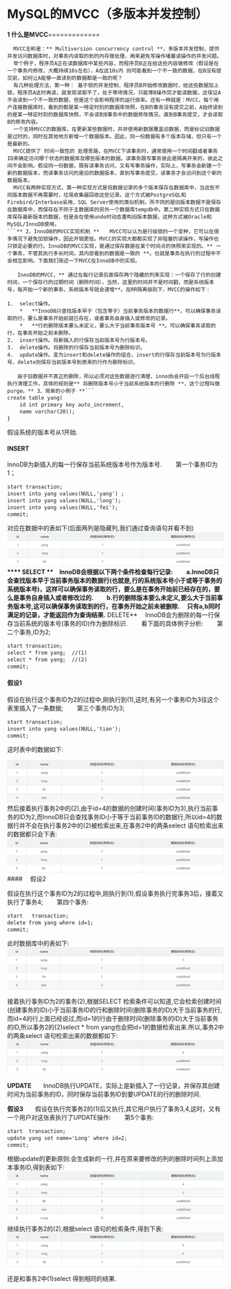 # MySQL的MVCC（多版本并发控制）

**1 什么是MVCC**=============

````
  MVCC全称是：** Multiversion concurrency control **，多版本并发控制，提供并发访问数据库时，对事务内读取的到的内存做处理，用来避免写操作堵塞读操作的并发问题。
  举个例子，程序员A正在读数据库中某些内容，而程序员B正在给这些内容做修改（假设是在一个事务内修改，大概持续10s左右），A在这10s内 则可能看到一个不一致的数据，在B没有提交前，如何让A能够一直读到的数据都是一致的呢？
  有几种处理方法，第一种： 基于锁的并发控制，程序员B开始修改数据时，给这些数据加上锁，程序员A这时再读，就发现读取不了，处于等待情况，只能等B操作完才能读数据，这保证A不会读到一个不一致的数据，但是这个会影响程序的运行效率。还有一种就是：MVCC，每个用户连接数据库时，看到的都是某一特定时刻的数据库快照，在B的事务没有提交之前，A始终读到的是某一特定时刻的数据库快照，不会读到B事务中的数据修改情况，直到B事务提交，才会读取B的修改内容。
  一个支持MVCC的数据库，在更新某些数据时，并非使用新数据覆盖旧数据，而是标记旧数据是过时的，同时在其他地方新增一个数据版本。因此，同一份数据有多个版本存储，但只有一个是最新的。
  MVCC提供了 时间一致性的 处理思路，在MVCC下读事务时，通常使用一个时间戳或者事务ID来确定访问哪个状态的数据库及哪些版本的数据。读事务跟写事务彼此是隔离开来的，彼此之间不会影响。假设同一份数据，既有读事务访问，又有写事务操作，实际上，写事务会新建一个新的数据版本，而读事务访问的是旧的数据版本，直到写事务提交，读事务才会访问到这个新的数据版本。
  MVCC有两种实现方式，第一种实现方式是将数据记录的多个版本保存在数据库中，当这些不同版本数据不再需要时，垃圾收集器回收这些记录。这个方式被PostgreSQL和Firebird/Interbase采用，SQL Server使用的类似机制，所不同的是旧版本数据不是保存在数据库中，而保存在不同于主数据库的另外一个数据库tempdb中。第二种实现方式只在数据库保存最新版本的数据，但是会在使用undo时动态重构旧版本数据，这种方式被Oracle和MySQL/InnoDB使用。
```** 2、InnoDB的MVCC实现机制 **　　MVCC可以认为是行级锁的一个变种，它可以在很多情况下避免加锁操作，因此开销更低。MVCC的实现大都都实现了非阻塞的读操作，写操作也只锁定必要的行。InnoDB的MVCC实现，是通过保存数据在某个时间点的快照来实现的。** 一个事务，不管其执行多长时间，其内部看到的数据是一致的 **。也就是事务在执行的过程中不会相互影响。下面我们简述一下MVCC在InnoDB中的实现。

　　InnoDB的MVCC，** 通过在每行记录后面保存两个隐藏的列来实现：一个保存了行的创建时间，一个保存行的过期时间（删除时间），当然，这里的时间并不是时间戳，而是系统版本号，每开始一个新的事务，系统版本号就会递增**。在RR隔离级别下，MVCC的操作如下：

1.  select操作。
    *   **InnoDB只查找版本早于（包含等于）当前事务版本的数据行**。可以确保事务读取的行，要么是事务开始前就已存在，或者事务自身插入或修改的记录。
    *   **行的删除版本要么未定义，要么大于当前事务版本号 **。可以确保事务读取的行，在事务开始之前未删除。
2.  insert操作。将新插入的行保存当前版本号为行版本号。
3.  delete操作。将删除的行保存当前版本号为删除标识。
4.  update操作。变为insert和delete操作的组合，insert的行保存当前版本号为行版本号，delete则保存当前版本号到原来的行作为删除标识。

　　由于旧数据并不真正的删除，所以必须对这些数据进行清理，innodb会开启一个后台线程执行清理工作，具体的规则是** 将删除版本号小于当前系统版本的行删除 **，这个过程叫做purge。** 3、简单的小例子 **```
create table yang( 
    id int primary key auto_increment, 
    name varchar(20));
}
````

假设系统的版本号从1开始.

#### INSERT

InnoDB为新插入的每一行保存当前系统版本号作为版本号. 　　第一个事务ID为1；

```
start transaction;
insert into yang values(NULL,'yang') ;
insert into yang values(NULL,'long');
insert into yang values(NULL,'fei');
commit;
```

对应在数据中的表如下(后面两列是隐藏列,我们通过查询语句并看不到)**![img](assets/885859-20190527165138614-617147469.png)\*\*\*\* SELECT \*\*　InnoDB会根据以下两个条件检查每行记录: 　　a.InnoDB只会查找版本早于当前事务版本的数据行(也就是,行的系统版本号小于或等于事务的系统版本号)，这样可以确保事务读取的行，要么是在事务开始前已经存在的，要么是事务自身插入或者修改过的. 　　b.行的删除版本要么未定义,要么大于当前事务版本号,这可以确保事务读取到的行，在事务开始之前未被删除. 　只有a,b同时满足的记录，才能返回作为查询结果.** DELETE\*\* 　InnoDB会为删除的每一行保存当前系统的版本号(事务的ID)作为删除标识. 　　看下面的具体例子分析: 　　第二个事务,ID为2;

```
start transaction;
select * from yang;  //(1)
select * from yang;  //(2)
commit; 
```

#### 假设1

假设在执行这个事务ID为2的过程中,刚执行到(1),这时,有另一个事务ID为3往这个表里插入了一条数据; 　　第三个事务ID为3;

```
start transaction;
insert into yang values(NULL,'tian');
commit;
```

这时表中的数据如下:

**![img](assets/885859-20190527165249174-2077456960.png)**　　然后接着执行事务2中的(2),由于id=4的数据的创建时间(事务ID为3),执行当前事务的ID为2,而InnoDB只会查找事务ID小于等于当前事务ID的数据行,所以id=4的数据行并不会在执行事务2中的(2)被检索出来,在事务2中的两条select 语句检索出来的数据都只会下表:**![img](assets/885859-20190527165309117-1325746422.png)**#### 　假设2

假设在执行这个事务ID为2的过程中,刚执行到(1),假设事务执行完事务3后，接着又执行了事务4; 　　第四个事务:

```
start   transaction;  
delete from yang where id=1;
commit;  
```

此时数据库中的表如下:**![img](assets/885859-20190527165336638-1707112633.png)**

接着执行事务ID为2的事务(2),根据SELECT 检索条件可以知道,它会检索创建时间(创建事务的ID)小于当前事务ID的行和删除时间(删除事务的ID)大于当前事务的行,而id=4的行上面已经说过,而id=1的行由于删除时间(删除事务的ID)大于当前事务的ID,所以事务2的(2)select * from yang也会把id=1的数据检索出来.所以,事务2中的两条select 语句检索出来的数据都如下: ![img](assets/885859-20190527165352015-1645316965.png)

**UPDATE**　　InnoDB执行UPDATE，实际上是新插入了一行记录，并保存其创建时间为当前事务的ID，同时保存当前事务ID到要UPDATE的行的删除时间.

**假设3**　　假设在执行完事务2的(1)后又执行,其它用户执行了事务3,4,这时，又有一个用户对这张表执行了UPDATE操作: 　　第5个事务:

```
start  transaction;
update yang set name='Long' where id=2;
commit;
```

根据update的更新原则:会生成新的一行,并在原来要修改的列的删除时间列上添加本事务ID,得到表如下:**![img](assets/885859-20190527165429014-154060607.png)**　　继续执行事务2的(2),根据select 语句的检索条件,得到下表:**![img](assets/885859-20190527165445610-949700328.png)**

还是和事务2中(1)select 得到相同的结果.
